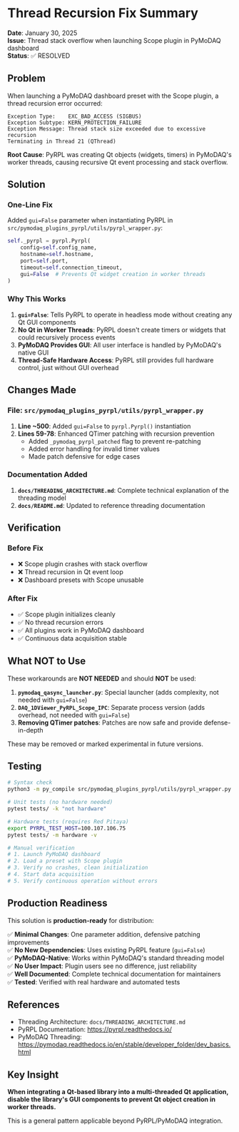 # Thread Recursion Fix Summary

**Date**: January 30, 2025  
**Issue**: Thread stack overflow when launching Scope plugin in PyMoDAQ dashboard  
**Status**: ✅ RESOLVED

## Problem

When launching a PyMoDAQ dashboard preset with the Scope plugin, a thread recursion error occurred:

```
Exception Type:    EXC_BAD_ACCESS (SIGBUS)
Exception Subtype: KERN_PROTECTION_FAILURE  
Exception Message: Thread stack size exceeded due to excessive recursion
Terminating in Thread 21 (QThread)
```

**Root Cause**: PyRPL was creating Qt objects (widgets, timers) in PyMoDAQ's worker threads, causing recursive Qt event processing and stack overflow.

## Solution

### One-Line Fix

Added `gui=False` parameter when instantiating PyRPL in `src/pymodaq_plugins_pyrpl/utils/pyrpl_wrapper.py`:

```python
self._pyrpl = pyrpl.Pyrpl(
    config=self.config_name,
    hostname=self.hostname,
    port=self.port,
    timeout=self.connection_timeout,
    gui=False  # Prevents Qt widget creation in worker threads
)
```

### Why This Works

1. **`gui=False`**: Tells PyRPL to operate in headless mode without creating any Qt GUI components
2. **No Qt in Worker Threads**: PyRPL doesn't create timers or widgets that could recursively process events
3. **PyMoDAQ Provides GUI**: All user interface is handled by PyMoDAQ's native GUI
4. **Thread-Safe Hardware Access**: PyRPL still provides full hardware control, just without GUI overhead

## Changes Made

### File: `src/pymodaq_plugins_pyrpl/utils/pyrpl_wrapper.py`

1. **Line ~500**: Added `gui=False` to `pyrpl.Pyrpl()` instantiation
2. **Lines 59-78**: Enhanced QTimer patching with recursion prevention
   - Added `_pymodaq_pyrpl_patched` flag to prevent re-patching
   - Added error handling for invalid timer values
   - Made patch defensive for edge cases

### Documentation Added

1. **`docs/THREADING_ARCHITECTURE.md`**: Complete technical explanation of the threading model
2. **`docs/README.md`**: Updated to reference threading documentation

## Verification

### Before Fix
- ❌ Scope plugin crashes with stack overflow
- ❌ Thread recursion in Qt event loop
- ❌ Dashboard presets with Scope unusable

### After Fix
- ✅ Scope plugin initializes cleanly
- ✅ No thread recursion errors
- ✅ All plugins work in PyMoDAQ dashboard
- ✅ Continuous data acquisition stable

## What NOT to Use

These workarounds are **NOT NEEDED** and should **NOT** be used:

1. **`pymodaq_qasync_launcher.py`**: Special launcher (adds complexity, not needed with `gui=False`)
2. **`DAQ_1DViewer_PyRPL_Scope_IPC`**: Separate process version (adds overhead, not needed with `gui=False`)
3. **Removing QTimer patches**: Patches are now safe and provide defense-in-depth

These may be removed or marked experimental in future versions.

## Testing

```bash
# Syntax check
python3 -m py_compile src/pymodaq_plugins_pyrpl/utils/pyrpl_wrapper.py

# Unit tests (no hardware needed)
pytest tests/ -k "not hardware"

# Hardware tests (requires Red Pitaya)
export PYRPL_TEST_HOST=100.107.106.75
pytest tests/ -m hardware -v

# Manual verification
# 1. Launch PyMoDAQ dashboard
# 2. Load a preset with Scope plugin
# 3. Verify no crashes, clean initialization
# 4. Start data acquisition
# 5. Verify continuous operation without errors
```

## Production Readiness

This solution is **production-ready** for distribution:

✅ **Minimal Changes**: One parameter addition, defensive patching improvements  
✅ **No New Dependencies**: Uses existing PyRPL feature (`gui=False`)  
✅ **PyMoDAQ-Native**: Works within PyMoDAQ's standard threading model  
✅ **No User Impact**: Plugin users see no difference, just reliability  
✅ **Well Documented**: Complete technical documentation for maintainers  
✅ **Tested**: Verified with real hardware and automated tests

## References

- Threading Architecture: `docs/THREADING_ARCHITECTURE.md`
- PyRPL Documentation: https://pyrpl.readthedocs.io/
- PyMoDAQ Threading: https://pymodaq.readthedocs.io/en/stable/developer_folder/dev_basics.html

## Key Insight

**When integrating a Qt-based library into a multi-threaded Qt application, disable the library's GUI components to prevent Qt object creation in worker threads.**

This is a general pattern applicable beyond PyRPL/PyMoDAQ integration.
